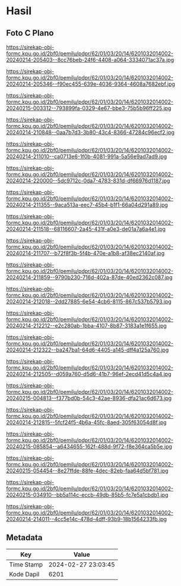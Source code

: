 # Hasil

## Foto C Plano

https://sirekap-obj-formc.kpu.go.id/2bf0/pemilu/pdpr/62/01/03/20/14/6201032014002-20240214-205403--8cc76beb-24f6-4408-a064-3334071ac37a.jpg

https://sirekap-obj-formc.kpu.go.id/2bf0/pemilu/pdpr/62/01/03/20/14/6201032014002-20240214-205346--f90ec455-639e-4036-9364-4608a7682ebf.jpg

https://sirekap-obj-formc.kpu.go.id/2bf0/pemilu/pdpr/62/01/03/20/14/6201032014002-20240215-003312--793899fa-0329-4e67-bbe3-75b5b96ff225.jpg

https://sirekap-obj-formc.kpu.go.id/2bf0/pemilu/pdpr/62/01/03/20/14/6201032014002-20240214-210848--0aa7b7d3-3b80-43c4-8366-47284c96ecf2.jpg

https://sirekap-obj-formc.kpu.go.id/2bf0/pemilu/pdpr/62/01/03/20/14/6201032014002-20240214-211010--ca0713e6-1f0b-4081-991a-5a56e9ad7ad9.jpg

https://sirekap-obj-formc.kpu.go.id/2bf0/pemilu/pdpr/62/01/03/20/14/6201032014002-20240214-220000--5dc9712c-0da7-4783-831d-df66976d1187.jpg

https://sirekap-obj-formc.kpu.go.id/2bf0/pemilu/pdpr/62/01/03/20/14/6201032014002-20240214-211355--9aca513a-eec7-45b4-b1f1-66a04d291a89.jpg

https://sirekap-obj-formc.kpu.go.id/2bf0/pemilu/pdpr/62/01/03/20/14/6201032014002-20240214-211518--68116607-2a45-431f-a0e3-de01a7a6a4e1.jpg

https://sirekap-obj-formc.kpu.go.id/2bf0/pemilu/pdpr/62/01/03/20/14/6201032014002-20240214-211707--b72f8f3b-5f4b-470e-a1b8-af38ec2140af.jpg

https://sirekap-obj-formc.kpu.go.id/2bf0/pemilu/pdpr/62/01/03/20/14/6201032014002-20240214-211859--9790b230-716d-402a-87de-40ed2362c087.jpg

https://sirekap-obj-formc.kpu.go.id/2bf0/pemilu/pdpr/62/01/03/20/14/6201032014002-20240214-212018--2dd27885-6e54-4cb6-8115-867c537b5793.jpg

https://sirekap-obj-formc.kpu.go.id/2bf0/pemilu/pdpr/62/01/03/20/14/6201032014002-20240214-212212--e2c280ab-1bba-4107-8b87-3183a1e1f655.jpg

https://sirekap-obj-formc.kpu.go.id/2bf0/pemilu/pdpr/62/01/03/20/14/6201032014002-20240214-212322--ba247ba1-64d6-4405-a145-dff4a125a760.jpg

https://sirekap-obj-formc.kpu.go.id/2bf0/pemilu/pdpr/62/01/03/20/14/6201032014002-20240214-212505--d059a760-d5d6-41b7-96ef-2ecd41d5c4a4.jpg

https://sirekap-obj-formc.kpu.go.id/2bf0/pemilu/pdpr/62/01/03/20/14/6201032014002-20240215-004813--f377bd0b-54c3-42ae-8936-dfa21ac6d673.jpg

https://sirekap-obj-formc.kpu.go.id/2bf0/pemilu/pdpr/62/01/03/20/14/6201032014002-20240214-212815--5fcf24f5-4b6a-45fc-8aed-305f63054d8f.jpg

https://sirekap-obj-formc.kpu.go.id/2bf0/pemilu/pdpr/62/01/03/20/14/6201032014002-20240215-085854--a6434655-162f-488d-9f72-f8e364ca5b5e.jpg

https://sirekap-obj-formc.kpu.go.id/2bf0/pemilu/pdpr/62/01/03/20/14/6201032014002-20240215-054454--8e27ffde-88fe-4dec-82eb-faa64d5bf781.jpg

https://sirekap-obj-formc.kpu.go.id/2bf0/pemilu/pdpr/62/01/03/20/14/6201032014002-20240215-034910--bb5a114c-eccb-49db-85b5-fc7e5a1cbdb1.jpg

https://sirekap-obj-formc.kpu.go.id/2bf0/pemilu/pdpr/62/01/03/20/14/6201032014002-20240214-214011--4cc5e14c-478d-4dff-93b9-18b1564233fb.jpg


## Metadata

| Key        | Value               |
| ---------- | ------------------- |
| Time Stamp | 2024-02-27 23:03:45 |
| Kode Dapil | 6201                |




